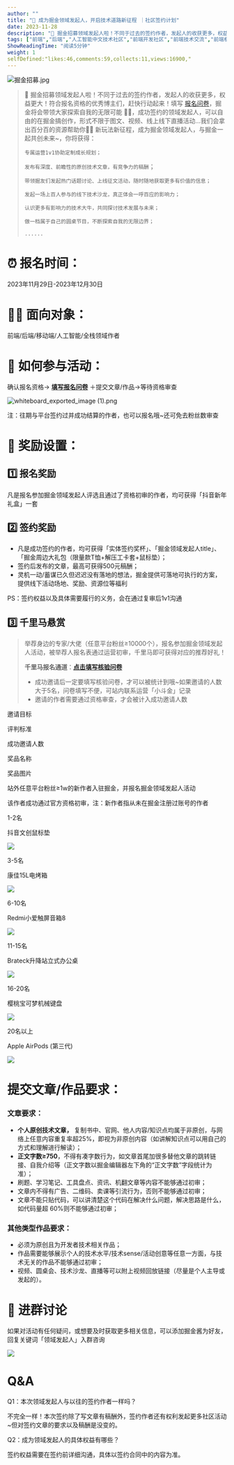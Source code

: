 ```yaml
---
author: ""
title: "👑 成为掘金领域发起人，开启技术道路新征程 ｜社区签约计划"
date: 2023-11-28
description: "🎉 掘金招募领域发起人啦！不同于过去的签约作者，发起人的收获更多，权益更大！符合报名资格的优秀博主们，赶快行动起来！"
tags: ["前端","后端","人工智能中文技术社区","前端开发社区","前端技术交流","前端框架教程","JavaScript 学习资源","CSS 技巧与最佳实践","HTML5 最新动态","前端工程师职业发展","开源前端项目","前端技术趋势"]
ShowReadingTime: "阅读5分钟"
weight: 1
selfDefined:"likes:46,comments:59,collects:11,views:16900,"
---
```

![掘金招募.jpg](/images/jueJin/c2a5347e792c490.png)

> 🎉 掘金招募领域发起人啦！不同于过去的签约作者，发起人的收获更多，权益更大！符合报名资格的优秀博主们，赶快行动起来！填写 [报名问卷](https://juejin.cn/activityregister/7298890242294775835/info "https://juejin.cn/activityregister/7298890242294775835/info")，掘金将会带领大家探索自我的无限可能 🏂🏻，成功签约的领域发起人，可以自由的在掘金搞创作，形式不限于图文、视频、线上线下直播活动...我们会拿出百分百的资源帮助你💪🏻 新玩法新征程，成为掘金领域发起人，与掘金一起共创未来~，你将获得：
> 
> `专属运营1v1协助定制成长规划；`
> 
> `发布有深度、前瞻性的原创技术文章，有竞争力的稿酬`；
> 
> `带领掘友们发起热门话题讨论、上线征文活动，随时随地获取更多有价值的信息；`
> 
> `发起一场上百人参与的线下技术沙龙，真正体会一呼百应的影响力；`
> 
> `认识更多有影响力的技术大牛，共同探讨技术发展与未来；`
> 
> `做一档属于自己的圆桌节目，不断探索自我的无限边界；`
> 
> `......`

⏰ 报名时间：
=======

2023年11月29日-2023年12月30日

💃🏻 面向对象：
==========

前端/后端/移动端/人工智能/全栈领域作者

📢 如何参与活动：
==========

确认报名资格→ **[填写报名问卷](https://juejin.cn/activityregister/7298890242294775835/info "https://juejin.cn/activityregister/7298890242294775835/info")** ＋提交文章/作品→等待资格审查

![whiteboard_exported_image (1).png](/images/jueJin/f1bdee0a3e194ad.png)

注：往期与平台签约过并成功结算的作者，也可以报名哦~还可免去粉丝数审查

🎁 奖励设置：
========

1️⃣ 报名奖励
--------

凡是报名参加掘金领域发起人评选且通过了资格初审的作者，均可获得「抖音新年礼盒」一套

2️⃣ 签约奖励
--------

*   凡是成功签约的作者，均可获得「实体签约奖杯」、「掘金领域发起人title」、「掘金周边大礼包（限量款T恤+解压工卡套+鼠标垫）；
*   签约后发布的文章，最高可获得500元稿酬；
*   灵机一动/蓄谋已久但迟迟没有落地的想法，掘金提供可落地可执行的方案，提供线下活动场地、奖励、资源位等福利

PS：签约权益以及具体需要履行的义务，会在通过复审后1v1沟通

3️⃣ 千里马悬赏
---------

> 举荐身边的专家/大佬（任意平台粉丝≥10000个），报名参加掘金领域发起人活动，被举荐人报名表通过运营初审，千里马即可获得对应的推荐好礼！
> 
> **千里马报名通道**：**[点击填写核验问卷](https://juejin.cn/activityregister/7299506625227243558/info "https://juejin.cn/activityregister/7299506625227243558/info")**
> 
> *   成功邀请后一定要填写核验问卷，才可以被统计到哦~如果邀请的人数大于5名，问卷填写不便，可站内联系运营「小斗金」记录
> *   邀请的作者需要通过资格审查，才会被计入成功邀请人数

邀请目标

评判标准

成功邀请人数

奖品名称

奖品图片

站外任意平台粉丝≥1w的新作者入驻掘金，并报名掘金领域发起人活动

该作者成功通过官方资格初审，注：新作者指从未在掘金注册过账号的作者

1-2名

抖音文创鼠标垫

![](/images/jueJin/a605d546775a4f2.png)

3-5名

康佳15L电烤箱

![](/images/jueJin/bc8d49b21b384bf.png)

6-10名

Redmi小爱触屏音箱8

![](/images/jueJin/215fbbbfbbab478.png)

11-15名

Brateck升降站立式办公桌

![](/images/jueJin/b1aa2cc6022d44c.png)

16-20名

樱桃宝可梦机械键盘

![](/images/jueJin/bbcf5bdf28a24eb.png)

20名以上

Apple AirPods (第三代)

![](/images/jueJin/8070b33f64944b2.png)

提交文章/作品要求：
==========

### 文章要求：

*   **个人原创技术文章，** 复制书中、官网、他人内容/知识点均属于非原创，与网络上任意内容重复率超25%，即视为非原创内容（如讲解知识点可以用自己的方式和理解进行解读）；
*   **正文字数≥750**，不得有凑字数行为，如文章首尾加很多替他文章的跳转链接、自我介绍等（正文字数以掘金编辑器左下角的“正文字数”字段统计为准）；
*   刷题、学习笔记、工具盘点、资讯、机翻文章等内容不能够通过初审；
*   文章内不得有广告、二维码、卖课等引流行为，否则不能够通过初审；
*   文章不能只贴代码，可以讲清楚这个代码在解决什么问题，解决思路是什么，如代码量超 60%则不能够通过初审；

### 其他类型作品要求：

*   必须为原创且为开发者技术相关作品；
*   作品需要能够展示个人的技术水平/技术sense/活动创意等任意一方面，与技术无关的作品不能够通过初审；
*   视频、圆桌会、技术沙龙、直播等可以附上视频回放链接（尽量是个人主导或发起的）。

👀 进群讨论
=======

如果对活动有任何疑问，或想要及时获取更多相关信息，可以添加掘金酱为好友，回复关键词「领域发起人」入群咨询

![](/images/jueJin/ce1a1fb1ae66414.png)

Q&A
===

Q1：本次领域发起人与以往的签约作者一样吗？

不完全一样！本次签约除了写文章有稿酬外，签约作者还有权利发起更多社区活动~但对签约文章的要求以及稿酬是没变的。

Q2：成为领域发起人的具体权益有哪些？

签约权益需要在签约前详细沟通，具体以签约合同中的内容为准。